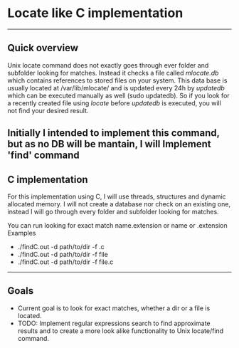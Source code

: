 # Locate like C implementation

---
## Quick overview
Unix locate command does not exactly goes through ever folder and subfolder looking for matches. 
Instead it checks a file called _mlocate.db_ which contains references to stored files on your system. 
This data base is usually located at /var/lib/mlocate/ and is updated every 24h by _updatedb_ which can be executed manually as well (sudo updatedb). 
So if you look for a recently created file using _locate_ before _updatedb_ is executed, you will not find your desired result. 

Initially I intended to implement this command, but as no DB will be mantain, I will Implement 'find' command
---
## C implementation 
For this implementation using C, I will use threads, structures and dynamic allocated memory. 
I will not create a database nor check on an existing one, instead I will go through every folder and subfolder looking for matches. 

You can run looking for exact match name.extension or name or .extension 
Examples 
- ./findC.out -d path/to/dir -f .c
- ./findC.out -d path/to/dir -f file
- ./findC.out -d path/to/dir -f file.c

---
## Goals 
- Current goal is to look for exact matches, whether a dir or a file is located. 
- TODO: Implement regular expressions search to find approximate results and to create a more look alike functionality to Unix locate/find command. 
